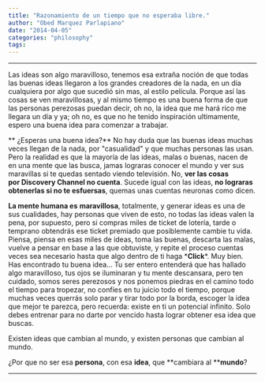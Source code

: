 ```yaml
---
title: "Razonamiento de un tiempo que no esperaba libre."
author: "Obed Marquez Parlapiano"
date: "2014-04-05"
categories: "philosophy"
tags:
---
```


* * *

Las ideas son algo maravilloso, tenemos esa extraña noción de que todas las buenas ideas llegaron a los grandes creadores de la nada, en un día cualquiera por algo que sucedió sin mas, al estilo película. Porque así las cosas se ven maravillosas, y al mismo tiempo es una buena forma de que las personas perezosas puedan decir, oh no, la idea que me hará rico me llegara un día y ya; oh no, es que no he tenido inspiración ultimamente, espero una buena idea para comenzar a trabajar.

** ¿Esperas una buena idea?** No hay duda que las buenas ideas muchas veces llegan de la nada, por "casualidad" y que muchas personas las usan. Pero la realidad es que la mayoría de las ideas, malas o buenas, nacen de en una mente que las busca, jamas lograras conocer el mundo y ver sus maravillas si te quedas sentado viendo televisión. No, **ver las cosas por Discovery Channel no cuenta**. Sucede igual con las ideas, **no lograras obtenerlas si no te esfuersas**, quemas unas cuentas neuronas como dicen.

**La mente humana es** **maravillosa**, totalmente, y generar ideas es una de sus cualidades, hay personas que viven de esto, no todas las ideas valen la pena, por supuesto, pero si compras miles de ticket de lotería, tarde o temprano obtendrás ese ticket premiado que posiblemente cambie tu vida. Piensa, piensa en esas miles de ideas, toma las buenas, descarta las malas, vuelve a pensar en base a las que obtuviste, y repite el proceso cuentas veces sea necesario hasta que algo dentro de ti haga \***Click**\*. Muy bien. Has encontrado tu buena idea... Tu ser entero entenderá que has hallado algo maravilloso, tus ojos se iluminaran y tu mente descansara, pero ten cuidado, somos seres perezosos y nos ponemos piedras en el camino todo el tiempo para tropezar, no confíes en tu juicio todo el tiempo, porque muchas veces querrás solo parar y tirar todo por la borda, escoger la idea que mejor te parezca, pero recuerda: existe en ti un potencial infinito. Solo debes entrenar para no darte por vencido hasta lograr obtener esa idea que buscas.

Existen ideas que cambian al mundo, y existen personas que cambian al mundo.

¿Por que no ser esa **persona**, con esa **idea**, que **cambiara al ****mundo**?

* * *
